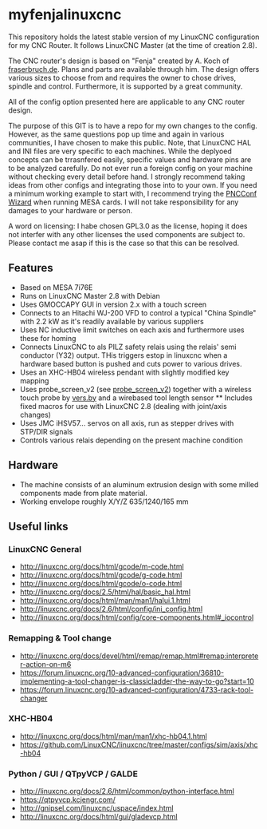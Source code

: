 # myfenjalinuxcnc
This repository holds the latest stable version of my LinuxCNC configuration for my CNC Router. It follows LinuxCNC Master (at the time of creation 2.8).

The CNC router's design is based on "Fenja" created by A. Koch of [fraserbruch.de](https://fraeserbruch.de/ "Fenja's home"). Plans and parts are available through him. The design offers various sizes to choose from and requires the owner to chose drives, spindle and control. Furthermore, it is supported by a great community. 

All of the config option presented here are applicable to any CNC router design.

The purpose of this GIT is to have a repo for my own changes to the config. However, as the same questions pop up time and again in various communities, I have chosen to make this public. Note, that LinuxCNC HAL and INI files are very specific to each machines. While the deplyoed concepts can be trrasnfered easily, specific values and hardware pins are to be analyzed carefully. Do not ever run a foreign config on your machine without checking every detail before hand. I strongly recommend taking ideas from other configs and integrating those into to your own. If you need a minimum working example to start with, I recommend trying the [PNCConf Wizard](http://linuxcnc.org/docs/html/config/pncconf.html) when running MESA cards. I will not take responsibility for any damages to your hardware or person.

A word on licensing: I habe chosen GPL3.0 as the license, hoping it does not interfer with any other licenses the used components are subject to. Please contact me asap if this is the case so that this can be resolved.

## Features
* Based on MESA 7i76E
* Runs on LinuxCNC Master 2.8 with Debian
* Uses GMOCCAPY GUI in version 2.x with a touch screen
* Connects to an Hitachi WJ-200 VFD to control a typical "China Spindle" with 2.2 kW as it's readily available by various suppliers 
* Uses NC inductive limit switches on each axis and furthermore uses these for homing
* Connects LinuxCNC to als PILZ safety relais using the relais' semi conductor (Y32) output. THis triggers estop in linuxcnc when a hardware based button is pushed and cuts power to various drives.  
* Uses an XHC-HB04 wireless pendant with slightly modified key mapping
* Uses probe_screen_v2 (see [probe_screen_v2](https://github.com/verser-git/probe_screen_v2)) together with a wireless touch probe by [vers.by](https://vers.by/en) and a wirebased tool length sensor
** Includes fixed macros for use with LinuxCNC 2.8 (dealing with joint/axis changes)
* Uses JMC iHSV57... servos on all axis, run as stepper drives with STP/DIR signals
* Controls various relais depending on the present machine condition

## Hardware
* The machine consists of an aluminum extrusion design with some milled components made from plate material.
* Working envelope roughly X/Y/Z 635/1240/165 mm


## Useful links

### LinuxCNC General
* http://linuxcnc.org/docs/html/gcode/m-code.html
* http://linuxcnc.org/docs/html/gcode/g-code.html
* http://linuxcnc.org/docs/html/gcode/o-code.html
* http://linuxcnc.org/docs/2.5/html/hal/basic_hal.html
* http://linuxcnc.org/docs/html/man/man1/halui.1.html
* http://linuxcnc.org/docs/2.6/html/config/ini_config.html
* http://linuxcnc.org/docs/html/config/core-components.html#_iocontrol

### Remapping & Tool change 
* http://linuxcnc.org/docs/devel/html/remap/remap.html#remap:interpreter-action-on-m6
* https://forum.linuxcnc.org/10-advanced-configuration/36810-implementing-a-tool-changer-is-classicladder-the-way-to-go?start=10
* https://forum.linuxcnc.org/10-advanced-configuration/4733-rack-tool-changer

### XHC-HB04
* http://linuxcnc.org/docs/html/man/man1/xhc-hb04.1.html
* https://github.com/LinuxCNC/linuxcnc/tree/master/configs/sim/axis/xhc-hb04


### Python / GUI / QTpyVCP / GALDE
* http://linuxcnc.org/docs/2.6/html/common/python-interface.html
* https://qtpyvcp.kcjengr.com/
* http://gnipsel.com/linuxcnc/uspace/index.html
* http://linuxcnc.org/docs/html/gui/gladevcp.html
